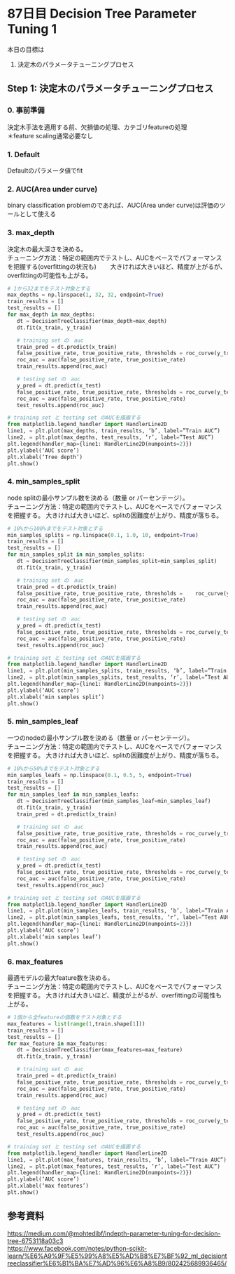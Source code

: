 # 87日目 Decision Tree Parameter Tuning 1

本日の目標は
1. 決定木のパラメータチューニングプロセス

## Step 1: 決定木のパラメータチューニングプロセス

### 0. 事前準備
決定木手法を適用する前、欠損値の処理、カテゴリfeatureの処理  
＊feature scaling通常必要なし

### 1. Default
Defaultのパラメータ値でfit  

### 2. AUC(Area under curve)
binary classification problemのであれば、AUC(Area under curve)は評価のツールとして使える  

### 3. max_depth
決定木の最大深さを決める。  
チューニング方法：特定の範囲内でテストし、AUCをベースでパフォーマンスを把握する(overfittingの状況も)　　
大きければ大きいほど、精度が上がるが、overfittingの可能性も上がる。　　  

```python
# 1から32までをテスト対象とする
max_depths = np.linspace(1, 32, 32, endpoint=True)
train_results = []
test_results = []
for max_depth in max_depths:
   dt = DecisionTreeClassifier(max_depth=max_depth)
   dt.fit(x_train, y_train)

   # training set の　auc
   train_pred = dt.predict(x_train)
   false_positive_rate, true_positive_rate, thresholds = roc_curve(y_train, train_pred)
   roc_auc = auc(false_positive_rate, true_positive_rate)
   train_results.append(roc_auc)

   # testing set の　auc
   y_pred = dt.predict(x_test)
   false_positive_rate, true_positive_rate, thresholds = roc_curve(y_test, y_pred)
   roc_auc = auc(false_positive_rate, true_positive_rate)
   test_results.append(roc_auc)

# training set と testing set のAUCを描画する
from matplotlib.legend_handler import HandlerLine2D
line1, = plt.plot(max_depths, train_results, ‘b’, label=”Train AUC”)
line2, = plt.plot(max_depths, test_results, ‘r’, label=”Test AUC”)
plt.legend(handler_map={line1: HandlerLine2D(numpoints=2)})
plt.ylabel(‘AUC score’)
plt.xlabel(‘Tree depth’)
plt.show()
```

### 4. min_samples_split
node splitの最小サンプル数を決める（数量 or パーセンテージ）。  
チューニング方法：特定の範囲内でテストし、AUCをベースでパフォーマンスを把握する。
大きければ大きいほど、splitの困難度が上がり、精度が落ちる。  

```python
# 10%から100%までをテスト対象とする
min_samples_splits = np.linspace(0.1, 1.0, 10, endpoint=True)
train_results = []
test_results = []
for min_samples_split in min_samples_splits:
   dt = DecisionTreeClassifier(min_samples_split=min_samples_split)
   dt.fit(x_train, y_train)

   # training set の　auc
   train_pred = dt.predict(x_train)
   false_positive_rate, true_positive_rate, thresholds =    roc_curve(y_train, train_pred)
   roc_auc = auc(false_positive_rate, true_positive_rate)
   train_results.append(roc_auc)

   # testing set の　auc
   y_pred = dt.predict(x_test)
   false_positive_rate, true_positive_rate, thresholds = roc_curve(y_test, y_pred)
   roc_auc = auc(false_positive_rate, true_positive_rate)
   test_results.append(roc_auc)

# training set と testing set のAUCを描画する
from matplotlib.legend_handler import HandlerLine2D
line1, = plt.plot(min_samples_splits, train_results, ‘b’, label=”Train AUC”)
line2, = plt.plot(min_samples_splits, test_results, ‘r’, label=”Test AUC”)
plt.legend(handler_map={line1: HandlerLine2D(numpoints=2)})
plt.ylabel(‘AUC score’)
plt.xlabel(‘min samples split’)
plt.show()

```

### 5. min_samples_leaf
一つのnodeの最小サンプル数を決める（数量 or パーセンテージ）。  
チューニング方法：特定の範囲内でテストし、AUCをベースでパフォーマンスを把握する。
大きければ大きいほど、splitの困難度が上がり、精度が落ちる。  

```python
# 10%から50%までをテスト対象とする
min_samples_leafs = np.linspace(0.1, 0.5, 5, endpoint=True)
train_results = []
test_results = []
for min_samples_leaf in min_samples_leafs:
   dt = DecisionTreeClassifier(min_samples_leaf=min_samples_leaf)
   dt.fit(x_train, y_train)
   train_pred = dt.predict(x_train)

   # training set の　auc
   false_positive_rate, true_positive_rate, thresholds = roc_curve(y_train, train_pred)
   roc_auc = auc(false_positive_rate, true_positive_rate)
   train_results.append(roc_auc)

   # testing set の　auc
   y_pred = dt.predict(x_test)
   false_positive_rate, true_positive_rate, thresholds = roc_curve(y_test, y_pred)
   roc_auc = auc(false_positive_rate, true_positive_rate)
   test_results.append(roc_auc)

# training set と testing set のAUCを描画する
from matplotlib.legend_handler import HandlerLine2D
line1, = plt.plot(min_samples_leafs, train_results, ‘b’, label=”Train AUC”)
line2, = plt.plot(min_samples_leafs, test_results, ‘r’, label=”Test AUC”)
plt.legend(handler_map={line1: HandlerLine2D(numpoints=2)})
plt.ylabel(‘AUC score’)
plt.xlabel(‘min samples leaf’)
plt.show()
```

### 6. max_features
最適モデルの最大feature数を決める。  
チューニング方法：特定の範囲内でテストし、AUCをベースでパフォーマンスを把握する。
大きければ大きいほど、精度が上がるが、overfittingの可能性も上がる。  


```python
# 1個から全featureの個数をテスト対象とする
max_features = list(range(1,train.shape[1]))
train_results = []
test_results = []
for max_feature in max_features:
   dt = DecisionTreeClassifier(max_features=max_feature)
   dt.fit(x_train, y_train)

   # training set の　auc   
   train_pred = dt.predict(x_train)
   false_positive_rate, true_positive_rate, thresholds = roc_curve(y_train, train_pred)
   roc_auc = auc(false_positive_rate, true_positive_rate)
   train_results.append(roc_auc)

   # testing set の　auc
   y_pred = dt.predict(x_test)
   false_positive_rate, true_positive_rate, thresholds = roc_curve(y_test, y_pred)
   roc_auc = auc(false_positive_rate, true_positive_rate)
   test_results.append(roc_auc)

# training set と testing set のAUCを描画する
from matplotlib.legend_handler import HandlerLine2D
line1, = plt.plot(max_features, train_results, ‘b’, label=”Train AUC”)
line2, = plt.plot(max_features, test_results, ‘r’, label=”Test AUC”)
plt.legend(handler_map={line1: HandlerLine2D(numpoints=2)})
plt.ylabel(‘AUC score’)
plt.xlabel(‘max features’)
plt.show()
```

## 参考資料
https://medium.com/@mohtedibf/indepth-parameter-tuning-for-decision-tree-6753118a03c3  
https://www.facebook.com/notes/python-scikit-learn/%E6%A9%9F%E5%99%A8%E5%AD%B8%E7%BF%92_ml_decisiontreeclassifier%E6%B1%BA%E7%AD%96%E6%A8%B9/802425689936465/  

